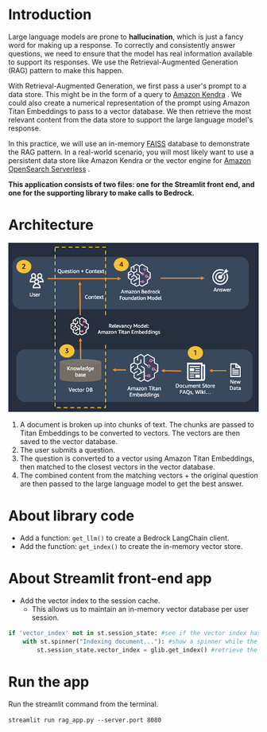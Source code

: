# Introduction

Large language models are prone to **hallucination**, which is just a fancy word for making up a response. To correctly and consistently answer questions, we need to ensure that the model has real information available to support its responses. We use the Retrieval-Augmented Generation (RAG) pattern to make this happen.

With Retrieval-Augmented Generation, we first pass a user's prompt to a data store. This might be in the form of a query to [Amazon Kendra](https://aws.amazon.com/kendra/) . We could also create a numerical representation of the prompt using Amazon Titan Embeddings to pass to a vector database. We then retrieve the most relevant content from the data store to support the large language model's response.

In this practice, we will use an in-memory [FAISS](https://github.com/facebookresearch/faiss)  database to demonstrate the RAG pattern. In a real-world scenario, you will most likely want to use a persistent data store like Amazon Kendra or the vector engine for [Amazon OpenSearch Serverless](https://aws.amazon.com/opensearch-service/serverless-vector-engine/) .

**This application consists of two files: one for the Streamlit front end, and one for the supporting library to make calls to Bedrock.**

# Architecture

![img.png](img.png)

 1. A document is broken up into chunks of text. The chunks are passed to Titan Embeddings to be converted to vectors. The vectors are then saved to the vector database.
 2. The user submits a question.
 3. The question is converted to a vector using Amazon Titan Embeddings, then matched to the closest vectors in the vector database.
 4. The combined content from the matching vectors + the original question are then passed to the large language model to get the best answer.

# About library code

- Add a function: `get_llm()` to create a Bedrock LangChain client.
- Add the function: `get_index()` to create the in-memory vector store.

# About Streamlit front-end app

- Add the vector index to the session cache.
  - This allows us to maintain an in-memory vector database per user session.
```python
if 'vector_index' not in st.session_state: #see if the vector index hasn't been created yet
    with st.spinner("Indexing document..."): #show a spinner while the code in this with block runs
        st.session_state.vector_index = glib.get_index() #retrieve the index through the supporting library and store in the app's session cache
```

# Run the app
Run the streamlit command from the terminal.

`streamlit run rag_app.py --server.port 8080`
